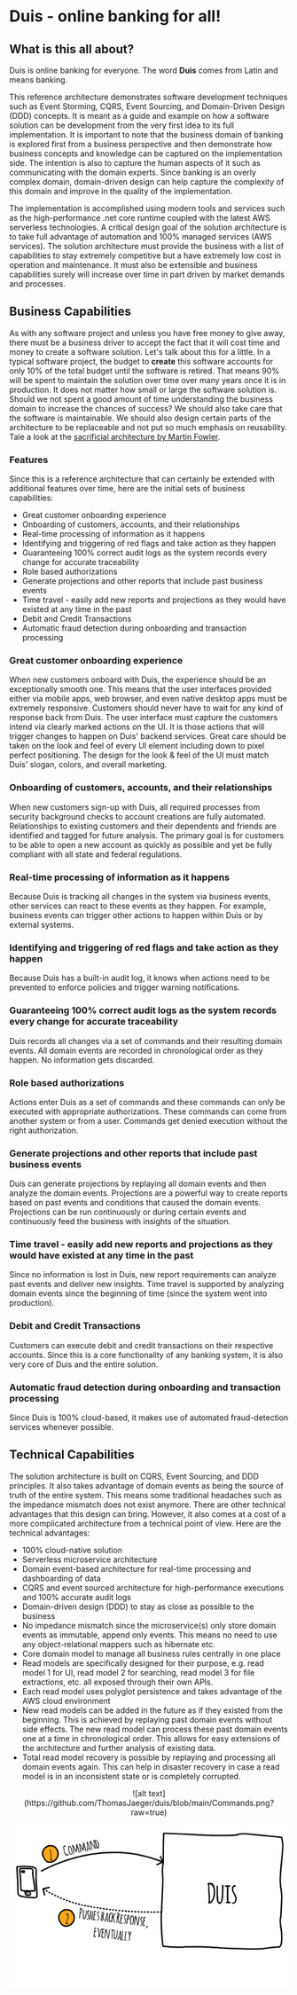 # Duis - online banking for all!
## What is this all about?
Duis is online banking for everyone. The word <b>Duis</b> comes from Latin and means banking.

This reference architecture demonstrates software development techniques such as Event Storming, CQRS, Event Sourcing, and Domain-Driven Design (DDD) concepts. It is meant as a guide and example on how a software solution can be development from the very first idea to its full implementation. It is important to note that the business domain of banking is explored first from a business perspective and then demonstrate how business concepts and knowledge can be captured on the implementation side. The intention is also to capture the human aspects of it such as communicating with the domain experts. Since banking is an overly complex domain, domain-driven design can help capture the complexity of this domain and improve in the quality of the implementation.

The implementation is accomplished using modern tools and services such as the high-performance .net core runtime coupled with the latest AWS serverless technologies. A critical design goal of the solution architecture is to take full advantage of automation and 100% managed services (AWS services). The solution architecture must provide the business with a list of capabilities to stay extremely competitive but a have extremely low cost in operation and maintenance. It must also be extensible and business capabilities surely will increase over time in part driven by market demands and processes.

## Business Capabilities
As with any software project and unless you have free money to give away, there must be a business driver to accept the fact that it will cost time and money to create a software solution. Let's talk about this for a little. In a typical software project, the budget to <b>create</b> this software accounts for only 10% of the total budget until the software is retired. That means 90% will be spent to maintain the solution over time over many years once it is in production. It does not matter how small or large the software solution is. Should we not spent a good amount of time understanding the business domain to increase the chances of success? We should also take care that the software is maintainable. We should also design certain parts of the architecture to be replaceable and not put so much emphasis on reusability. Tale a look at the [sacrificial architecture by Martin Fowler](https://martinfowler.com/bliki/SacrificialArchitecture.html).

### Features
Since this is a reference architecture that can certainly be extended with additional features over time, here are the initial sets of business capabilities:

  * Great customer onboarding experience
  * Onboarding of customers, accounts, and their relationships
  * Real-time processing of information as it happens
  * Identifying and triggering of red flags and take action as they happen
  * Guaranteeing 100% correct audit logs as the system records every change for accurate traceability
  * Role based authorizations
  * Generate projections and other reports that include past business events
  * Time travel - easily add new reports and projections as they would have existed at any time in the past
  * Debit and Credit Transactions
  * Automatic fraud detection during onboarding and transaction processing

### Great customer onboarding experience
When new customers onboard with Duis, the experience should be an exceptionally smooth one. This means that the user interfaces provided either via mobile apps, web browser, and even native desktop apps must be extremely responsive. Customers should never have to wait for any kind of response back from Duis. The user interface must capture the customers intend via clearly marked actions on the UI. It is those actions that will trigger changes to happen on Duis' backend services. Great care should be taken on the look and feel of every UI element including down to pixel perfect positioning. The design for the look & feel of the UI must match Duis' slogan, colors, and overall marketing. 

### Onboarding of customers, accounts, and their relationships
When new customers sign-up with Duis, all required processes from security background checks to account creations are fully automated. Relationships to existing customers and their dependents and friends are identified and tagged for future analysis. The primary goal is for customers to be able to open a new account as quickly as possible and yet be fully compliant with all state and federal regulations.

### Real-time processing of information as it happens
Because Duis is tracking all changes in the system via business events, other services can react to these events as they happen. For example, business events can trigger other actions to happen within Duis or by external systems.

### Identifying and triggering of red flags and take action as they happen
Because Duis has a built-in audit log, it knows when actions need to be prevented to enforce policies and trigger warning notifications.

### Guaranteeing 100% correct audit logs as the system records every change for accurate traceability
Duis records all changes via a set of commands and their resulting domain events. All domain events are recorded in chronological order as they happen. No information gets discarded. 

### Role based authorizations
Actions enter Duis as a set of commands and these commands can only be executed with appropriate authorizations. These commands can come from another system or from a user. Commands get denied execution without the right authorization.

### Generate projections and other reports that include past business events
Duis can generate projections by replaying all domain events and then analyze the domain events. Projections are a powerful way to create reports based on past events and conditions that caused the domain events. Projections can be run continuously or during certain events and continuously feed the business with insights of the situation.

### Time travel - easily add new reports and projections as they would have existed at any time in the past
Since no information is lost in Duis, new report requirements can analyze past events and deliver new insights. Time travel is supported by analyzing domain events since the beginning of time (since the system went into production).

### Debit and Credit Transactions
Customers can execute debit and credit transactions on their respective accounts. Since this is a core functionality of any banking system, it is also very core of Duis and the entire solution. 

### Automatic fraud detection during onboarding and transaction processing
Since Duis is 100% cloud-based, it makes use of automated fraud-detection services whenever possible. 

## Technical Capabilities
The solution architecture is built on CQRS, Event Sourcing, and DDD principles. It also takes advantage of domain events as being the source of truth of the entire system. This means some traditional headaches such as the impedance mismatch does not exist anymore. There are other technical advantages that this design can bring. However, it also comes at a cost of a more complicated architecture from a technical point of view. Here are the technical advantages:

  * 100% cloud-native solution
  * Serverless microservice architecture
  * Domain event-based architecture for real-time processing and dashboarding of data
  * CQRS and event sourced architecture for high-performance executions and 100% accurate audit logs
  * Domain-driven design (DDD) to stay as close as possible to the business
  * No impedance mismatch since the microservice(s) only store domain events as immutable, append only events. This means no need to use any object-relational mappers such as hibernate etc.
  * Core domain model to manage all business rules centrally in one place
  * Read models are specifically designed for their purpose, e.g. read model 1 for UI, read model 2 for searching, read model 3 for file extractions, etc. all exposed through their own APIs.
  * Each read model uses polyglot persistence and takes advantage of the AWS cloud environment
  * New read models can be added in the future as if they existed from the beginning. This is achieved by replaying past domain events without side effects. The new read model can process these past domain events one at a time in chronological order. This allows for easy extensions of the architecture and further analysis of existing data.
  * Total read model recovery is possible by replaying and processing all domain events again. This can help in disaster recovery in case a read model is in an inconsistent state or is completely corrupted.
  
<p align="center">
  ![alt text](https://github.com/ThomasJaeger/duis/blob/main/Commands.png?raw=true)
</p>

![alt text](Commands.png?raw=true)


